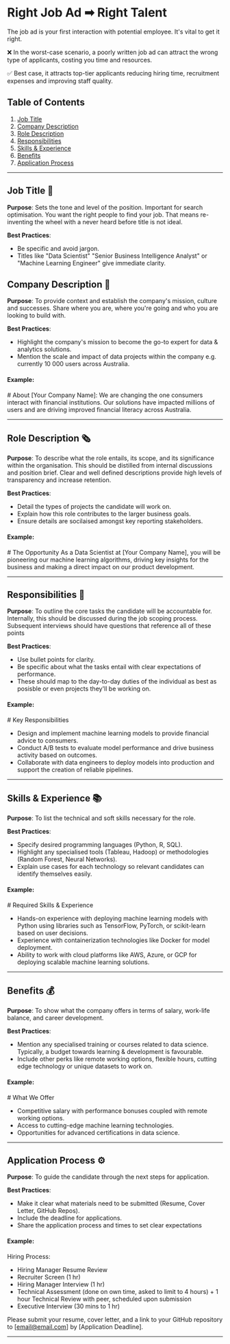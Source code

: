 # Right Job Ad ➡ Right Talent

The job ad is your first interaction with potential employee. It's vital to get it right. 

❌ In the worst-case scenario, a poorly written job ad can attract the wrong type of applicants, costing you time and resources.

✅ Best case, it attracts top-tier applicants reducing hiring time, recruitment expenses and improving staff quality.


## Table of Contents

1. [Job Title](#job-title)
2. [Company Description](#company-description)
3. [Role Description](#role-description)
4. [Responsibilities](#responsibilities)
5. [Skills & Experience](#skills--experience)
6. [Benefits](#benefits)
7. [Application Process](#application-process)

---

## Job Title 💼

**Purpose**: 
Sets the tone and level of the position. Important for search optimisation. 
You want the right people to find your job. 
That means re-inventing the wheel with a never heard before title is not ideal.

**Best Practices**: 
- Be specific and avoid jargon. 
- Titles like "Data Scientist" "Senior Business Intelligence Analyst" or "Machine Learning Engineer" give immediate clarity.


## Company Description 🏢

**Purpose**: 
To provide context and establish the company's mission, culture and successes. Share where you are, where you're going and who you are looking to build with.

**Best Practices**: 
- Highlight the company's mission to become the go-to expert for data & analytics solutions.
- Mention the scale and impact of data projects within the company e.g. currently 10 000 users across Australia.

#### Example:
\# About [Your Company Name]:
We are changing the one consumers interact with financial institutions. Our solutions have impacted millions of users and are driving improved financial literacy across Australia.

---

## Role Description 🗞️

**Purpose**: 
To describe what the role entails, its scope, and its significance within the organisation. This should be distilled from internal discussions and position brief. Clear and well defined descriptions provide high levels of transparency and increase retention.

**Best Practices**: 
- Detail the types of projects the candidate will work on.
- Explain how this role contributes to the larger business goals.
- Ensure details are socilaised amongst key reporting stakeholders.

#### Example:
\# The Opportunity
As a Data Scientist at [Your Company Name], you will be pioneering our machine learning algorithms, driving key insights for the business and making a direct impact on our product development.

---

## Responsibilities 📃

**Purpose**: 
To outline the core tasks the candidate will be accountable for. Internally, this should be discussed during the job scoping process. Subsequent interviews should have questions that reference all of these points

**Best Practices**: 
- Use bullet points for clarity.
- Be specific about what the tasks entail with clear expectations of performance.
- These should map to the day-to-day duties of the individual as best as posisble or even projects they'll be working on.

#### Example:
\# Key Responsibilities
- Design and implement machine learning models to provide financial advice to consumers.
- Conduct A/B tests to evaluate model performance and drive business activity based on outcomes.
- Collaborate with data engineers to deploy models into production and support the creation of reliable pipelines.

---

## Skills & Experience 📚

**Purpose**: 
To list the technical and soft skills necessary for the role.

**Best Practices**: 
- Specify desired programming languages (Python, R, SQL).
- Highlight any specialised  tools (Tableau, Hadoop) or methodologies (Random Forest, Neural Networks).
- Explain use cases for each technology so relevant candidates can identify themselves easily.

#### Example:
\# Required Skills & Experience
- Hands-on experience with deploying machine learning models with Python using libraries such as TensorFlow, PyTorch, or scikit-learn based on user decisions.
- Experience with containerization technologies like Docker for model deployment.
- Ability to work with cloud platforms like AWS, Azure, or GCP for deploying scalable machine learning solutions.

---

## Benefits 💰

**Purpose**: 
To show what the company offers in terms of salary, work-life balance, and career development.

**Best Practices**: 
- Mention any specialised training or courses related to data science. Typically, a budget towards learning & development is favourable.
- Include other perks like remote working options, flexible hours, cutting edge technology or unique datasets to work on.

#### Example:
\# What We Offer
- Competitive salary with performance bonuses coupled with remote working options.
- Access to cutting-edge machine learning technologies.
- Opportunities for advanced certifications in data science.

---

## Application Process ⚙️

**Purpose**: 
To guide the candidate through the next steps for application.

**Best Practices**: 
- Make it clear what materials need to be submitted (Resume, Cover Letter, GitHub Repos).
- Include the deadline for applications.
- Share the application process and times to set clear expectations

#### Example:
Hiring Process:
- Hiring Manager Resume Review
- Recruiter Screen (1 hr)
- Hiring Manager Interview (1 hr)
- Technical Assessment (done on own time, asked to limit to 4 hours) + 1 hour Technical Review with peer, scheduled upon submission
- Executive Interview (30 mins to 1 hr)

Please submit your resume, cover letter, and a link to your GitHub repository to [email@email.com] by [Application Deadline].

---
